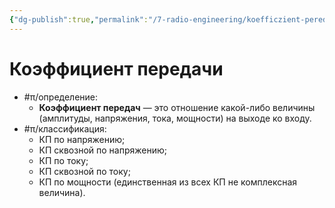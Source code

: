```yaml
---
{"dg-publish":true,"permalink":"/7-radio-engineering/koefficzient-peredachi/","title":"Коэффициент передачи","tags":["схемотехника","рпру"]}
---
```



# Коэффициент передачи

- #π/определение:
	- **Коэффициент передач** — это отношение какой-либо величины (амплитуды, напряжения, тока, мощности) на выходе ко входу.
- #π/классификация:
	- КП по напряжению;
	- КП сквозной по напряжению;
	- КП по току;
	- КП сквозной по току;
	- КП по мощности (единственная из всех КП не комплексная величина).
